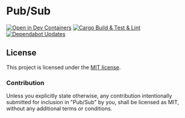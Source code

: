 # Pub/Sub

[![Open in Dev Containers](https://img.shields.io/static/v1?label=Dev%20Containers&message=Open&color=blue)](https://vscode.dev/redirect?url=vscode://ms-vscode-remote.remote-containers/cloneInVolume?url=https://github.com/arthurgubaidullin/pub-sub-rs) [![Cargo Build & Test & Lint](https://github.com/arthurgubaidullin/pub-sub-rs/actions/workflows/ci.yml/badge.svg)](https://github.com/arthurgubaidullin/pub-sub-rs/actions/workflows/ci.yml) [![Dependabot Updates](https://github.com/arthurgubaidullin/pub-sub-rs/actions/workflows/dependabot/dependabot-updates/badge.svg)](https://github.com/arthurgubaidullin/pub-sub-rs/actions/workflows/dependabot/dependabot-updates)

## License

This project is licensed under the [MIT license](LICENSE).

### Contribution

Unless you explicitly state otherwise, any contribution intentionally submitted for inclusion in "Pub/Sub" by you, shall be licensed as MIT, without any additional terms or conditions.
